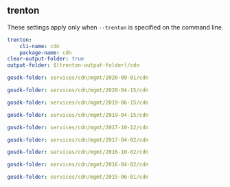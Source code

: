 
## trenton

These settings apply only when `--trenton` is specified on the command line.

``` yaml $(trenton)
trenton:
    cli-name: cdn
    package-name: cdn
clear-output-folder: true
output-folder: $(trenton-output-folder)/cdn
```

``` yaml $(tag) == 'package-2020-09' && $(trenton)
gosdk-folder: services/cdn/mgmt/2020-09-01/cdn
```

``` yaml $(tag) == 'package-2020-04' && $(trenton)
gosdk-folder: services/cdn/mgmt/2020-04-15/cdn
```

``` yaml $(tag) == 'package-2019-06' && $(trenton)
gosdk-folder: services/cdn/mgmt/2019-06-15/cdn
```

``` yaml $(tag) == 'package-2019-04' && $(trenton)
gosdk-folder: services/cdn/mgmt/2019-04-15/cdn
```

``` yaml $(tag) == 'package-2017-10' && $(trenton)
gosdk-folder: services/cdn/mgmt/2017-10-12/cdn
```

``` yaml $(tag) == 'package-2017-04' && $(trenton)
gosdk-folder: services/cdn/mgmt/2017-04-02/cdn
```

``` yaml $(tag) == 'package-2016-10'  && $(trenton)
gosdk-folder: services/cdn/mgmt/2016-10-02/cdn
```

``` yaml $(tag) == 'package-2016-04' && $(trenton)
gosdk-folder: services/cdn/mgmt/2016-04-02/cdn
```

``` yaml $(tag) == 'package-2015-06' && $(trenton)
gosdk-folder: services/cdn/mgmt/2015-06-01/cdn
```
